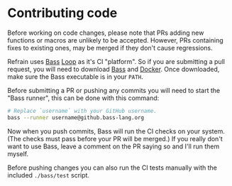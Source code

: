 # Contributing code

Before working on code changes, please note that PRs adding new functions or
macros are unlikely to be accepted.  However, PRs containing fixes to existing
ones, may be merged if they don't cause regressions.

Refrain uses [Bass][bass] [Loop][bass-loop] as it's CI "platform".  So if you
are submitting a pull request, you will need to download [Bass][bass-download]
and [Docker][docker].  Once downloaded, make sure the Bass executable is in
your `PATH`.

[bass]: https://bass-lang.org
[bass-loop]: https://loop.bass-lang.org
[bass-download]: https://github.com/vito/bass/releases
[docker]: https://www.docker.com/

Before submitting a PR or pushing any commits you will need to start the "Bass
runner", this can be done with this command:

```sh
# Replace `username` with your GitHub username.
bass --runner username@github.bass-lang.org
```

Now when you push commits, Bass will run the CI checks on your system.  (The
checks must pass before your PR will be merged.)  If you really don't want to
use Bass, leave a comment on the PR saying so and I'll run them myself.

Before pushing changes you can also run the CI tests manually with the included
`./bass/test` script.
